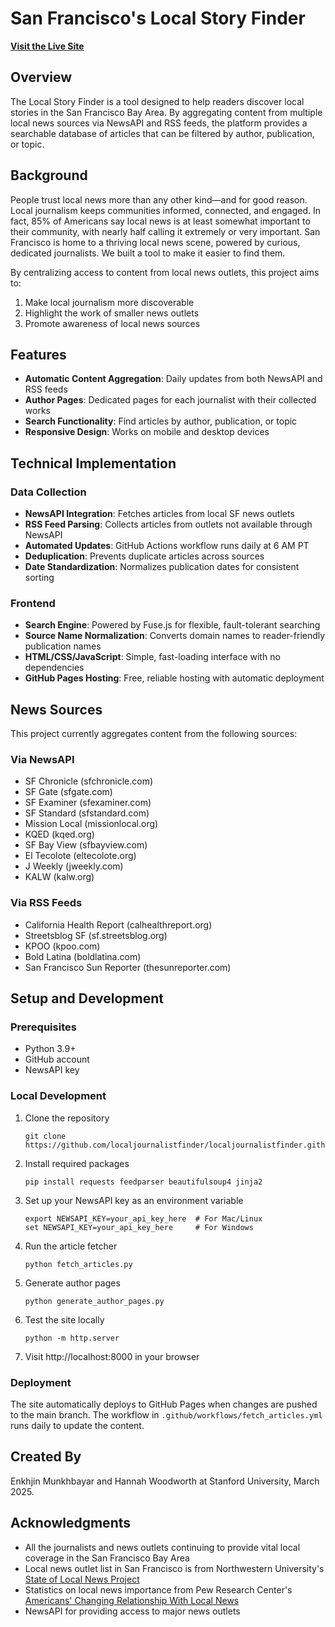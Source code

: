 # San Francisco's Local Story Finder

**[Visit the Live Site](https://localstoryfinder.github.io)**

## Overview
The Local Story Finder is a tool designed to help readers discover local stories in the San Francisco Bay Area. By aggregating content from multiple local news sources via NewsAPI and RSS feeds, the platform provides a searchable database of articles that can be filtered by author, publication, or topic.

## Background
People trust local news more than any other kind—and for good reason. Local journalism keeps communities informed, connected, and engaged. In fact, 85% of Americans say local news is at least somewhat important to their community, with nearly half calling it extremely or very important. San Francisco is home to a thriving local news scene, powered by curious, dedicated journalists. We built a tool to make it easier to find them.

By centralizing access to content from local news outlets, this project aims to:
1. Make local journalism more discoverable
2. Highlight the work of smaller news outlets
3. Promote awareness of local news sources

## Features
- **Automatic Content Aggregation**: Daily updates from both NewsAPI and RSS feeds
- **Author Pages**: Dedicated pages for each journalist with their collected works 
- **Search Functionality**: Find articles by author, publication, or topic
- **Responsive Design**: Works on mobile and desktop devices

## Technical Implementation

### Data Collection
- **NewsAPI Integration**: Fetches articles from local SF news outlets
- **RSS Feed Parsing**: Collects articles from outlets not available through NewsAPI
- **Automated Updates**: GitHub Actions workflow runs daily at 6 AM PT
- **Deduplication**: Prevents duplicate articles across sources
- **Date Standardization**: Normalizes publication dates for consistent sorting

### Frontend
- **Search Engine**: Powered by Fuse.js for flexible, fault-tolerant searching
- **Source Name Normalization**: Converts domain names to reader-friendly publication names
- **HTML/CSS/JavaScript**: Simple, fast-loading interface with no dependencies
- **GitHub Pages Hosting**: Free, reliable hosting with automatic deployment

## News Sources
This project currently aggregates content from the following sources:

### Via NewsAPI
- SF Chronicle (sfchronicle.com)
- SF Gate (sfgate.com)
- SF Examiner (sfexaminer.com)
- SF Standard (sfstandard.com)
- Mission Local (missionlocal.org)
- KQED (kqed.org)
- SF Bay View (sfbayview.com)
- El Tecolote (eltecolote.org)
- J Weekly (jweekly.com)
- KALW (kalw.org)

### Via RSS Feeds
- California Health Report (calhealthreport.org)
- Streetsblog SF (sf.streetsblog.org)
- KPOO (kpoo.com)
- Bold Latina (boldlatina.com)
- San Francisco Sun Reporter (thesunreporter.com)

## Setup and Development

### Prerequisites
- Python 3.9+
- GitHub account
- NewsAPI key

### Local Development
1. Clone the repository
   ```
   git clone https://github.com/localjournalistfinder/localjournalistfinder.github.io.git
   ```

2. Install required packages
   ```
   pip install requests feedparser beautifulsoup4 jinja2 
   ```

3. Set up your NewsAPI key as an environment variable
   ```
   export NEWSAPI_KEY=your_api_key_here  # For Mac/Linux
   set NEWSAPI_KEY=your_api_key_here     # For Windows
   ```

4. Run the article fetcher
   ```
   python fetch_articles.py
   ```

5. Generate author pages
   ```
   python generate_author_pages.py
   ```

6. Test the site locally
   ```
   python -m http.server
   ```

7. Visit http://localhost:8000 in your browser

### Deployment
The site automatically deploys to GitHub Pages when changes are pushed to the main branch. The workflow in `.github/workflows/fetch_articles.yml` runs daily to update the content.

## Created By
Enkhjin Munkhbayar and Hannah Woodworth at Stanford University, March 2025.

## Acknowledgments
- All the journalists and news outlets continuing to provide vital local coverage in the San Francisco Bay Area
- Local news outlet list in San Francisco is from Northwestern University's [State of Local News Project](https://localnewsinitiative.northwestern.edu/projects/state-of-local-news/)
- Statistics on local news importance from Pew Research Center's [Americans' Changing Relationship With Local News](https://www.pewresearch.org/journalism/2024/05/07/americans-changing-relationship-with-local-news/)
- NewsAPI for providing access to major news outlets

